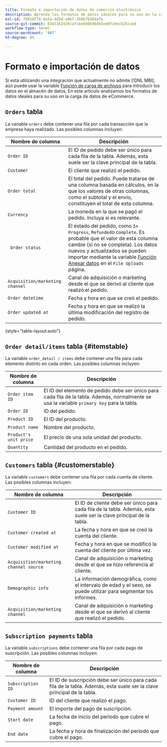 ```yaml
---
title: Formato e importación de datos de comercio electrónico
description: Aprenda los formatos de datos ideales para su uso en la carga de datos de eCommerce.
exl-id: 7b910f78-9a5a-4d5d-a8b7-1b0b76304afe
source-git-commit: 03a5161930cafcbe600b96465ee0fc0ecb25cae8
workflow-type: tm+mt
source-wordcount: '467'
ht-degree: 0%

---
```


# Formato e importación de datos

Si está utilizando una integración que actualmente no admite [!DNL MBI], aún puede usar la variable [Función de carga de archivos](using-file-uploader.md) para introducir los datos en el almacén de datos. En este artículo analizamos los formatos de datos ideales para su uso en la carga de datos de eCommerce.

## `Orders` tabla

La variable `orders` debe contener una fila por cada transacción que la empresa haya realizado. Las posibles columnas incluyen:

| Nombre de columna | Descripción |
|----|----|
| `Order ID` | El ID de pedido debe ser único para cada fila de la tabla. Además, esta suele ser la clave principal de la tabla. |
| `Customer` | El cliente que realizó el pedido. |
| `Order total` | El total del pedido. Puede tratarse de una columna basada en cálculos, en la que los valores de otras columnas, como el subtotal y el envío, constituyen el total de esta columna. |
| `Currency` | La moneda en la que se pagó el pedido. Incluya si es relevante. |
| ` Order status` | El estado del pedido, como `In Progress`, `Refunded`o `Complete`. Es probable que el valor de esta columna cambie (si no se completa). Los datos nuevos y actualizados se pueden importar mediante la variable [Función Anexar datos](../../../data-analyst/importing-data/connecting-data/using-file-uploader.md) en el `File Uploads` página. |
| `Acquisition/marketing channel` | Canal de adquisición o marketing desde el que se derivó al cliente que realizó el pedido. |
| `Order datetime` | Fecha y hora en que se creó el pedido. |
| `Order updated at` | Fecha y hora en que se realizó la última modificación del registro de pedido. |

{style=&quot;table-layout:auto&quot;}

## `Order detail/items` tabla {#itemstable}

La variable `order_detail / items` debe contener una fila para cada elemento distinto en cada orden. Las posibles columnas incluyen:

| Nombre de columna | Descripción |
|----|----|
| `Order item ID` | El ID del elemento de pedido debe ser único para cada fila de la tabla. Además, normalmente se usa la variable `primary key` para la tabla. |
| `Order ID` | ID del pedido. |
| `Product ID` | El ID del producto. |
| `Product name` | Nombre del producto. |
| `Product's unit price` | El precio de una sola unidad del producto. |
| `Quantity` | Cantidad del producto en el pedido. |

## `Customers` tabla {#customerstable}

La variable `customers` debe contener una fila por cada cuenta de cliente. Las posibles columnas incluyen:

| Nombre de columna | Descripción |
|----|----|
| `Customer ID` | El ID de cliente debe ser único para cada fila de la tabla. Además, esta suele ser la clave principal de la tabla. |
| `Customer created at` | La fecha y hora en que se creó la cuenta del cliente. |
| `Customer modified at` | Fecha y hora en que se modificó la cuenta del cliente por última vez. |
| `Acquisition/marketing channel source` | Canal de adquisición o marketing desde el que se hizo referencia al cliente. |
| `Demographic info` | La información demográfica, como el intervalo de edad y el sexo, se puede utilizar para segmentar los informes. |
| `Acquisition/marketing channel` | Canal de adquisición o marketing desde el que se derivó al cliente que realizó el pedido. |

## `Subscription payments` tabla

La variable `subscriptions` debe contener una fila por cada pago de suscripción. Las posibles columnas incluyen:

| Nombre de columna | Descripción |
|----|----|
| `Subscription ID` | El ID de suscripción debe ser único para cada fila de la tabla. Además, esta suele ser la clave principal de la tabla. |
| `Customer ID` | ID del cliente que realizó el pago. |
| `Payment amount` | El importe del pago de suscripción. |
| `Start date` | La fecha de inicio del periodo que cubre el pago. |
| `End date` | La fecha y hora de finalización del período que cubre el pago. |
